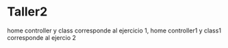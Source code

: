 # Taller2
home controller y class corresponde al ejercicio 1,
home controller1 y class1 corresponde al ejercio 2
